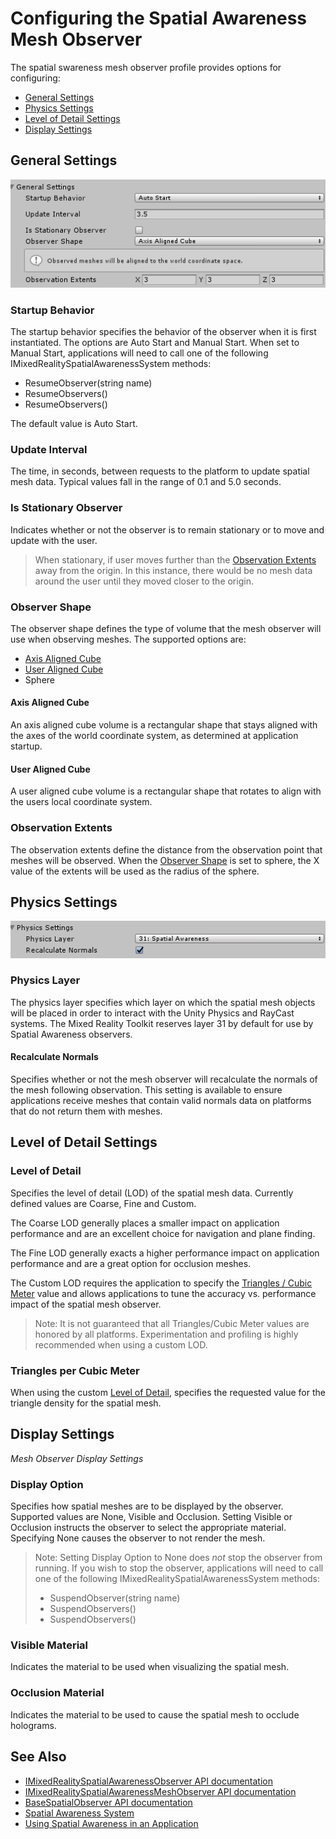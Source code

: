 # Configuring the Spatial Awareness Mesh Observer

The spatial swareness mesh observer profile provides options for configuring:
- [General Settings](#general-settings)
- [Physics Settings](#physics-settings)
- [Level of Detail Settings](#level-of-detail-settings)
- [Display Settings](#display-settings)

## General Settings

![Mesh Observer General Settings](../../External/ReadMeImages/SpatialAwareness/MeshObserverGeneralSettings.png)

### Startup Behavior

The startup behavior specifies the behavior of the observer when it is first instantiated. The options are Auto Start and Manual Start. When set to Manual Start, applications will need to call one of the following IMixedRealitySpatialAwarenessSystem methods:

- ResumeObserver<T>(string name)
- ResumeObservers()
- ResumeObservers<T>()

The default value is Auto Start.

### Update Interval

The time, in seconds, between requests to the platform to update spatial mesh data. Typical values fall in the range of 0.1 and 5.0 seconds. 

### Is Stationary Observer

Indicates whether or not the observer is to remain stationary or to move and update with the user.

> When stationary, if user moves further than the [Observation Extents](#observation-extents) away from the origin. In this instance, there would be no mesh data around the user until they moved closer to the origin.

### Observer Shape

The observer shape defines the type of volume that the mesh observer will use when observing meshes. The supported options are:

- [Axis Aligned Cube](#axis-aligned-cube)
- [User Aligned Cube](#user-aligned-cube)
- Sphere

#### Axis Aligned Cube

An axis aligned cube volume is a rectangular shape that stays aligned with the axes of the world coordinate system, as determined at application startup.

#### User Aligned Cube

A user aligned cube volume is a rectangular shape that rotates to align with the users local coordinate system.

### Observation Extents

The observation extents define the distance from the observation point that meshes will be observed. When the [Observer Shape](#observer-shape) is set to sphere, the X value of the extents will be used as the radius of the sphere.

## Physics Settings

![Mesh Observer Physics Settings](../../External/ReadMeImages/SpatialAwareness/MeshObserverPhysicsSettings.png)

### Physics Layer

The physics layer specifies which layer on which the spatial mesh objects will be placed in order to interact with the Unity Physics and RayCast systems. The Mixed Reality Toolkit reserves layer 31 by default for use by Spatial Awareness observers.

#### Recalculate Normals

Specifies whether or not the mesh observer will recalculate the normals of the mesh following observation. This setting is available to ensure applications receive meshes that contain valid normals data on platforms that do not return them with meshes. 

## Level of Detail Settings

<!-- ![Mesh Observer Level of Detail Settings](../../External/ReadMeImages/MeshObserverLevelOfDetailSettings.png) -->

### Level of Detail

Specifies the level of detail (LOD) of the spatial mesh data. Currently defined values are Coarse, Fine and Custom.

The Coarse LOD generally places a smaller impact on application performance and are an excellent choice for navigation and plane finding.

The Fine LOD generally exacts a higher performance impact on application performance and are a great option for occlusion meshes.

The Custom LOD requires the application to specify the [Triangles / Cubic Meter](#triangles-per-cubic-meter) value and allows applications to tune the accuracy vs. performance impact of the spatial mesh observer.

> Note: It is not guaranteed that all Triangles/Cubic Meter values are honored by all platforms. Experimentation and profiling is highly recommended when using a custom LOD. 

### Triangles per Cubic Meter

When using the custom [Level of Detail](#level-of-detail), specifies the requested value for the triangle density for the spatial mesh.

## Display Settings

<!-- ![Mesh Observer Display Settings](../../External/ReadMeImages/MeshObserverDisplaySettings.png) -->

*Mesh Observer Display Settings*

### Display Option

Specifies how spatial meshes are to be displayed by the observer. Supported values are None, Visible and Occlusion. Setting Visible or Occlusion instructs the observer to select the appropriate material. Specifying None causes the observer to not render the mesh.

> Note: Setting Display Option to None does _not_ stop the observer from running. If you wish to stop the observer, applications will need to call one of the following IMixedRealitySpatialAwarenessSystem methods:
> - SuspendObserver<T>(string name)
> - SuspendObservers()
> - SuspendObservers<T>()

### Visible Material

Indicates the material to be used when visualizing the spatial mesh.

### Occlusion Material

Indicates the material to be used to cause the spatial mesh to occlude holograms.

## See Also

- [IMixedRealitySpatialAwarenessObserver API documentation](xref:Microsoft.MixedReality.Toolkit.SpatialAwareness.IMixedRealitySpatialAwarenessObserver)
- [IMixedRealitySpatialAwarenessMeshObserver API documentation](xref:Microsoft.MixedReality.Toolkit.SpatialAwareness.IMixedRealitySpatialAwarenessMeshObserver)
- [BaseSpatialObserver API documentation](xref:Microsoft.MixedReality.Toolkit.SpatialAwareness.BaseSpatialObserver)
- [Spatial Awareness System](SpatialAwarenessSystemGettingStarted.md)
- [Using Spatial Awareness in an Application](../TODO.md)